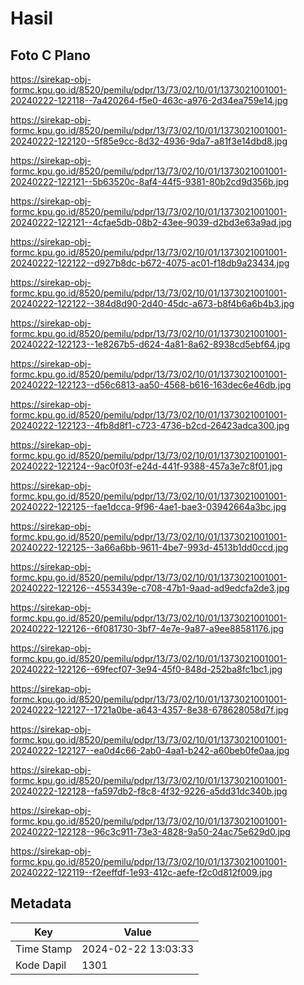# Hasil

## Foto C Plano

https://sirekap-obj-formc.kpu.go.id/8520/pemilu/pdpr/13/73/02/10/01/1373021001001-20240222-122118--7a420264-f5e0-463c-a976-2d34ea759e14.jpg

https://sirekap-obj-formc.kpu.go.id/8520/pemilu/pdpr/13/73/02/10/01/1373021001001-20240222-122120--5f85e9cc-8d32-4936-9da7-a81f3e14dbd8.jpg

https://sirekap-obj-formc.kpu.go.id/8520/pemilu/pdpr/13/73/02/10/01/1373021001001-20240222-122121--5b63520c-8af4-44f5-9381-80b2cd9d356b.jpg

https://sirekap-obj-formc.kpu.go.id/8520/pemilu/pdpr/13/73/02/10/01/1373021001001-20240222-122121--4cfae5db-08b2-43ee-9039-d2bd3e63a9ad.jpg

https://sirekap-obj-formc.kpu.go.id/8520/pemilu/pdpr/13/73/02/10/01/1373021001001-20240222-122122--d927b8dc-b672-4075-ac01-f18db9a23434.jpg

https://sirekap-obj-formc.kpu.go.id/8520/pemilu/pdpr/13/73/02/10/01/1373021001001-20240222-122122--384d8d90-2d40-45dc-a673-b8f4b6a6b4b3.jpg

https://sirekap-obj-formc.kpu.go.id/8520/pemilu/pdpr/13/73/02/10/01/1373021001001-20240222-122123--1e8267b5-d624-4a81-8a62-8938cd5ebf64.jpg

https://sirekap-obj-formc.kpu.go.id/8520/pemilu/pdpr/13/73/02/10/01/1373021001001-20240222-122123--d56c6813-aa50-4568-b616-163dec6e46db.jpg

https://sirekap-obj-formc.kpu.go.id/8520/pemilu/pdpr/13/73/02/10/01/1373021001001-20240222-122123--4fb8d8f1-c723-4736-b2cd-26423adca300.jpg

https://sirekap-obj-formc.kpu.go.id/8520/pemilu/pdpr/13/73/02/10/01/1373021001001-20240222-122124--9ac0f03f-e24d-441f-9388-457a3e7c8f01.jpg

https://sirekap-obj-formc.kpu.go.id/8520/pemilu/pdpr/13/73/02/10/01/1373021001001-20240222-122125--fae1dcca-9f96-4ae1-bae3-03942664a3bc.jpg

https://sirekap-obj-formc.kpu.go.id/8520/pemilu/pdpr/13/73/02/10/01/1373021001001-20240222-122125--3a66a6bb-9611-4be7-993d-4513b1dd0ccd.jpg

https://sirekap-obj-formc.kpu.go.id/8520/pemilu/pdpr/13/73/02/10/01/1373021001001-20240222-122126--4553439e-c708-47b1-9aad-ad9edcfa2de3.jpg

https://sirekap-obj-formc.kpu.go.id/8520/pemilu/pdpr/13/73/02/10/01/1373021001001-20240222-122126--6f081730-3bf7-4e7e-9a87-a9ee88581176.jpg

https://sirekap-obj-formc.kpu.go.id/8520/pemilu/pdpr/13/73/02/10/01/1373021001001-20240222-122126--69fecf07-3e94-45f0-848d-252ba8fc1bc1.jpg

https://sirekap-obj-formc.kpu.go.id/8520/pemilu/pdpr/13/73/02/10/01/1373021001001-20240222-122127--1721a0be-a643-4357-8e38-678628058d7f.jpg

https://sirekap-obj-formc.kpu.go.id/8520/pemilu/pdpr/13/73/02/10/01/1373021001001-20240222-122127--ea0d4c66-2ab0-4aa1-b242-a60beb0fe0aa.jpg

https://sirekap-obj-formc.kpu.go.id/8520/pemilu/pdpr/13/73/02/10/01/1373021001001-20240222-122128--fa597db2-f8c8-4f32-9226-a5dd31dc340b.jpg

https://sirekap-obj-formc.kpu.go.id/8520/pemilu/pdpr/13/73/02/10/01/1373021001001-20240222-122128--96c3c911-73e3-4828-9a50-24ac75e629d0.jpg

https://sirekap-obj-formc.kpu.go.id/8520/pemilu/pdpr/13/73/02/10/01/1373021001001-20240222-122119--f2eeffdf-1e93-412c-aefe-f2c0d812f009.jpg


## Metadata

| Key        | Value               |
| ---------- | ------------------- |
| Time Stamp | 2024-02-22 13:03:33 |
| Kode Dapil | 1301                |



